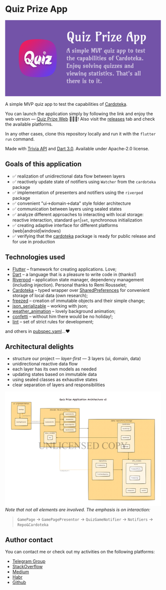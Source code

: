 # Quiz Prize App

![](res/banner.png)

A simple MVP quiz app to test the capabilities of [Cardoteka][cardoteka_github_link].

You can launch the application simply by following the link and enjoy the web version — [Quiz Prize Web](https://packruble.github.io/quiz_prize_app/) 🎉🎉🎉! Also visit the [releases](https://github.com/PackRuble/cardoteka/releases) tab and check the available platforms.

In any other cases, clone this repository locally and run it with the `flutter run` command.

Made with [Trivia API](https://opentdb.com/api_config.php) and [Dart 3.0](https://dart.dev/resources/dart-3-migration). Available under Apache-2.0 license.

## Goals of this application

- ✅ realization of unidirectional data flow between layers
- ✅ reactively update state of notifiers using `Watcher` from the `cardoteka` package
- ✅ implementation of presenters and notifiers using the `riverpod` package
- ✅ convenient "ui->domain->data" style folder architecture
- ✅ communication between layers using sealed states
- ✅ analyze different approaches to interacting with local storage: reactive interaction, standard `get`|`set`, synchronous initialization
- ✅ creating adaptive interface for different platforms (web|android|windows)
- ✅ verifying that the [cardoteka][cardoteka_pub_link] package is ready for public release and for use in production

## Technologies used

- [Flutter](https://flutter.dev/) – framework for creating applications. Love;
- [Dart](https://dart.dev/) – a language that is a pleasure to write code in (thanks!)
- [Riverpod](https://github.com/rrousselGit/riverpod) – application state manager, dependency management (including injection). Personal thanks to Remi Rousselet;
- [Cardoteka][cardoteka_github_link] – typed wrapper over [SharedPreferences](https://pub.dev/packages/shared_preferences) for convenient storage of local data (own research);
- [freezed](https://pub.dev/packages/freezed) – creation of immutable objects and their simple change;
- [json_serializable](https://pub.dev/packages/json_serializable) – working with json;
- [weather_animation](https://github.com/PackRuble/weather_animation) – lovely background animation;
- [confetti](https://github.com/funwithflutter/flutter_confetti) – without him there would be no holiday!;
- [lint](https://pub.dev/packages/lint) – set of strict rules for development;

and others in [pubspec.yaml](pubspec.yaml)...❤

## Architectural delights

- structure our project — _layer-first_ — 3 layers (ui, domain, data)
- unidirectional reactive data flow
- each layer has its own models as needed
- updating states based on immutable data
- using sealed classes as exhaustive states
- clear separation of layers and responsibilities

![](res/layers.png)
_Note that not all elements are involved. The emphasis is on interaction:_
> `GamePage` -> `GamePagePresentor` -> `QuizGameNotifier` -> `Notifiers` -> `Repo&Cardoteka`

## Author contact

You can contact me or check out my activities on the following platforms:

- [Telegram Group](https://t.me/+AkGV73kZi_Q1YTMy)
- [StackOverflow](https://stackoverflow.com/users/17991131/ruble)
- [Medium](https://medium.com/@pack.ruble)
- [Habr](https://habr.com/ru/users/PackRuble/)
- [Github](https://github.com/PackRuble)

[cardoteka_pub_link]: https://pub.dev/packages/cardoteka
[cardoteka_github_link]: https://github.com/PackRuble/cardoteka
